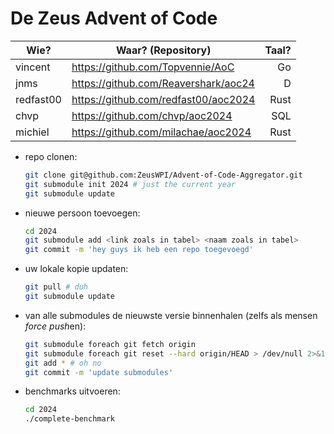 # De Zeus Advent of Code

| Wie?      | Waar? (Repository)                   | Taal? |
|-----------|--------------------------------------|------:|
| vincent   | https://github.com/Topvennie/AoC     |    Go |
| jnms      | https://github.com/Reavershark/aoc24 |     D |
| redfast00 | https://github.com/redfast00/aoc2024 |  Rust |
| chvp      | https://github.com/chvp/aoc2024      |   SQL |
| michiel   | https://github.com/milachae/aoc2024  |  Rust |


* repo clonen:

    ```sh
    git clone git@github.com:ZeusWPI/Advent-of-Code-Aggregator.git
    git submodule init 2024 # just the current year
    git submodule update
    ```

* nieuwe persoon toevoegen:

    ```sh
    cd 2024
    git submodule add <link zoals in tabel> <naam zoals in tabel>
    git commit -m 'hey guys ik heb een repo toegevoegd'
    ```

* uw lokale kopie updaten:

    ```sh
    git pull # duh
    git submodule update
    ```

* van alle submodules de nieuwste versie binnenhalen (zelfs als mensen *force push*en):

    ```sh
    git submodule foreach git fetch origin
    git submodule foreach git reset --hard origin/HEAD > /dev/null 2>&1
    git add * # oh no
    git commit -m 'update submodules'
    ```

* benchmarks uitvoeren:

    ```sh
    cd 2024
    ./complete-benchmark
    ```
